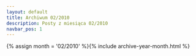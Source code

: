 ```yaml
---
layout: default
title: Archiwum 02/2010
description: Posty z miesiąca 02/2010
navbar_pos: 1
---
```

{% assign month = '02/2010' %}{% include archive-year-month.html %}